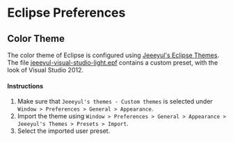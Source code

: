 # Eclipse Preferences
## Color Theme
The color theme of Eclipse is configured using [Jeeeyul's Eclipse Themes](https://github.com/jeeeyul/eclipse-themes). The file [jeeeyul-visual-studio-light.epf](jeeeyul-visual-studio-light.epf) contains a custom preset, with the look of Visual Studio 2012.

#### Instructions

1. Make sure that `Jeeeyul's themes - Custom themes` is selected under `Window > Preferences > General > Appearance`.
2. Import the theme using  `Window > Preferences > General > Appearance > Jeeeyul's Themes > Presets > Import`.
3. Select the imported user preset.
